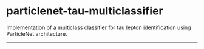 # particlenet-tau-multiclassifier

Implementation of a multiclass classifier for tau lepton identification using ParticleNet architecture.

------
